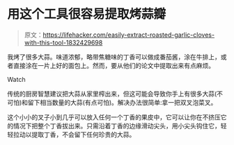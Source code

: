 # 用这个工具很容易提取烤蒜瓣

> 原文：<https://lifehacker.com/easily-extract-roasted-garlic-cloves-with-this-tool-1832429698>

我烤了很多大蒜。味道浓郁，略带焦糖味的丁香可以做成番茄酱，涂在牛排上，或者直接涂在一片上好的面包上。然而，要从他们的论文中提取出来有点麻烦。

Watch

传统的厨房智慧建议把大蒜从家里榨出来，但这可能会导致你手上有很多大蒜(不可怕)和留下相当数量的大蒜(有点可怕)。解决办法很简单:拿一把双叉泡菜叉。

这个小小的叉子小到几乎可以放入任何一个丁香的果皮中，它可以让你在不挤压它的情况下把整个丁香拔出来。只需沿着丁香的边缘滑动尖头，用小尖头钩住它，轻轻拉动以提取丁香，不会留下任何珍贵的大蒜。